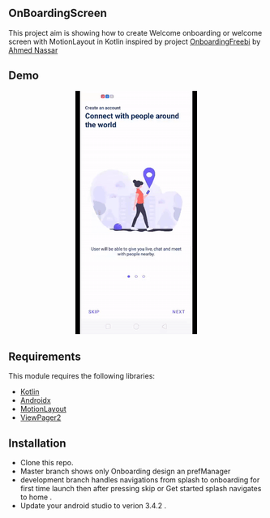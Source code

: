 ## OnBoardingScreen
This project aim is showing how to create Welcome onboarding or welcome screen with MotionLayout in Kotlin
inspired by project [OnboardingFreebi](https://github.com/ranger163/OnboardingFreebi) by [Ahmed Nassar](https://github.com/ranger163)


Demo
------------
<p align="center">
  <img  src="Screenshot/onboarding.gif">
</p>


## Requirements

This module requires the following libraries:

* [Kotlin](https://kotlinlang.org)
* [Androidx](https://developer.android.com/jetpack/androidx)
* [MotionLayout](https://developer.android.com/reference/android/support/constraint/motion/MotionLayout)
* [ViewPager2](https://medium.com/@omneyaosman/implement-viewpager2-as-a-recyclerview-7456803d102e)



## Installation

* Clone this repo.
* Master branch shows only Onboarding design an prefManager
* development branch handles navigations from splash to onboarding for first time launch then after pressing skip or
  Get started splash navigates to home .
* Update your android studio to verion 3.4.2 .

